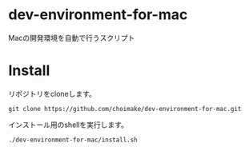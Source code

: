 # dev-environment-for-mac
Macの開発環境を自動で行うスクリプト

# Install
リポジトリをcloneします。
```
git clone https://github.com/choimake/dev-environment-for-mac.git
```
インストール用のshellを実行します。
```
./dev-environment-for-mac/install.sh
```

